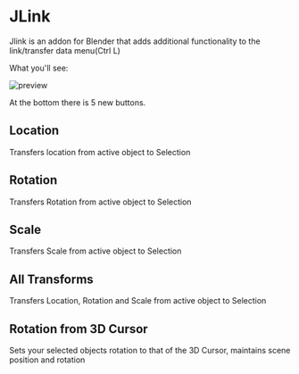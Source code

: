 # JLink
Jlink is an addon for Blender that adds additional functionality to the link/transfer data menu(Ctrl L)

What you'll see:

![preview](https://i.imgur.com/DGc9Dbh.png)


At the bottom there is 5 new buttons.

## Location

Transfers location from active object to Selection 


## Rotation

Transfers Rotation from active object to Selection 


## Scale

Transfers Scale from active object to Selection 


## All Transforms

Transfers Location, Rotation and Scale from active object to Selection 


## Rotation from 3D Cursor

Sets your selected objects rotation to that of the 3D Cursor, maintains scene position and rotation
